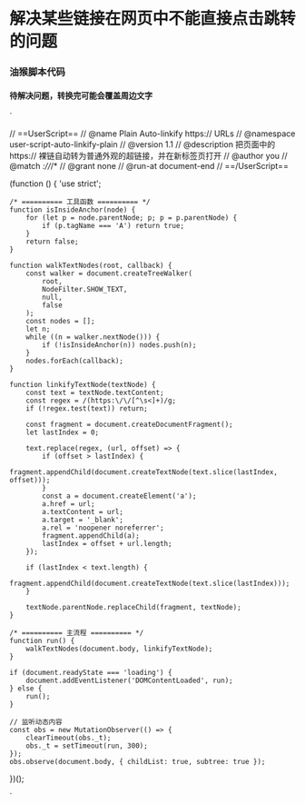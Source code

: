 # 解决某些链接在网页中不能直接点击跳转的问题

### 油猴脚本代码

#### 待解决问题，转换完可能会覆盖周边文字


`

// ==UserScript==
// @name         Plain Auto-linkify https:// URLs
// @namespace    user-script-auto-linkify-plain
// @version      1.1
// @description  把页面中的 https:// 裸链自动转为普通外观的超链接，并在新标签页打开
// @author       you
// @match        *://*/*
// @grant        none
// @run-at       document-end
// ==/UserScript==

(function () {
    'use strict';

    /* ========== 工具函数 ========== */
    function isInsideAnchor(node) {
        for (let p = node.parentNode; p; p = p.parentNode) {
            if (p.tagName === 'A') return true;
        }
        return false;
    }

    function walkTextNodes(root, callback) {
        const walker = document.createTreeWalker(
            root,
            NodeFilter.SHOW_TEXT,
            null,
            false
        );
        const nodes = [];
        let n;
        while ((n = walker.nextNode())) {
            if (!isInsideAnchor(n)) nodes.push(n);
        }
        nodes.forEach(callback);
    }

    function linkifyTextNode(textNode) {
        const text = textNode.textContent;
        const regex = /(https:\/\/[^\s<]+)/g;
        if (!regex.test(text)) return;

        const fragment = document.createDocumentFragment();
        let lastIndex = 0;

        text.replace(regex, (url, offset) => {
            if (offset > lastIndex) {
                fragment.appendChild(document.createTextNode(text.slice(lastIndex, offset)));
            }
            const a = document.createElement('a');
            a.href = url;
            a.textContent = url;
            a.target = '_blank';
            a.rel = 'noopener noreferrer';
            fragment.appendChild(a);
            lastIndex = offset + url.length;
        });

        if (lastIndex < text.length) {
            fragment.appendChild(document.createTextNode(text.slice(lastIndex)));
        }

        textNode.parentNode.replaceChild(fragment, textNode);
    }

    /* ========== 主流程 ========== */
    function run() {
        walkTextNodes(document.body, linkifyTextNode);
    }

    if (document.readyState === 'loading') {
        document.addEventListener('DOMContentLoaded', run);
    } else {
        run();
    }

    // 监听动态内容
    const obs = new MutationObserver(() => {
        clearTimeout(obs._t);
        obs._t = setTimeout(run, 300);
    });
    obs.observe(document.body, { childList: true, subtree: true });
})();

`
